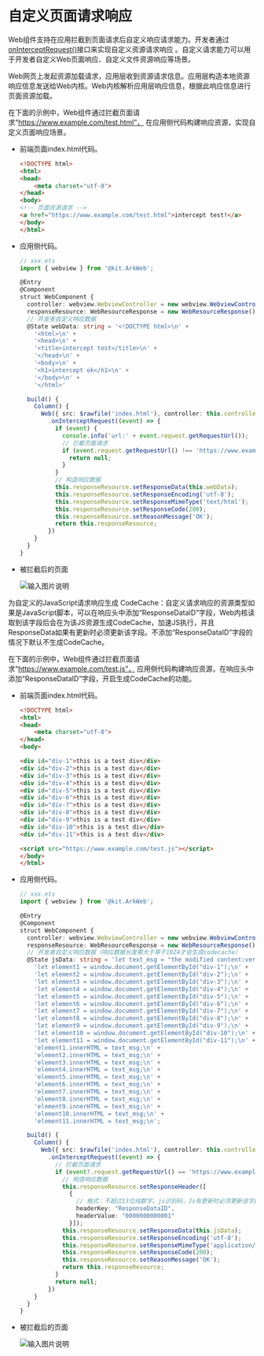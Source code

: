# 自定义页面请求响应
<!--Kit: ArkWeb-->
<!--Subsystem: Web-->
<!--Owner: @aohui-->
<!--Designer: @yaomingliu-->
<!--Tester: @ghiker-->
<!--Adviser: @HelloShuo-->


Web组件支持在应用拦截到页面请求后自定义响应请求能力。开发者通过[onInterceptRequest()](../reference/apis-arkweb/arkts-basic-components-web-events.md#oninterceptrequest9)接口来实现自定义资源请求响应 。自定义请求能力可以用于开发者自定义Web页面响应、自定义文件资源响应等场景。


Web网页上发起资源加载请求，应用层收到资源请求信息。应用层构造本地资源响应信息发送给Web内核。Web内核解析应用层响应信息，根据此响应信息进行页面资源加载。


在下面的示例中，Web组件通过拦截页面请求“https://www.example.com/test.html”， 在应用侧代码构建响应资源，实现自定义页面响应场景。


- 前端页面index.html代码。

  ```html
  <!DOCTYPE html>
  <html>
  <head>
      <meta charset="utf-8">
  </head>
  <body>
  <!-- 页面资源请求 -->
  <a href="https://www.example.com/test.html">intercept test!</a>
  </body>
  </html>
  ```

- 应用侧代码。

  ```ts
  // xxx.ets
  import { webview } from '@kit.ArkWeb';

  @Entry
  @Component
  struct WebComponent {
    controller: webview.WebviewController = new webview.WebviewController();
    responseResource: WebResourceResponse = new WebResourceResponse();
    // 开发者自定义响应数据
    @State webData: string = '<!DOCTYPE html>\n' +
      '<html>\n' +
      '<head>\n' +
      '<title>intercept test</title>\n' +
      '</head>\n' +
      '<body>\n' +
      '<h1>intercept ok</h1>\n' +
      '</body>\n' +
      '</html>'

    build() {
      Column() {
        Web({ src: $rawfile('index.html'), controller: this.controller })
          .onInterceptRequest((event) => {
            if (event) {
              console.info('url:' + event.request.getRequestUrl());
              // 拦截页面请求
              if (event.request.getRequestUrl() !== 'https://www.example.com/test.html') {
                return null;
              }
            }
            // 构造响应数据
            this.responseResource.setResponseData(this.webData);
            this.responseResource.setResponseEncoding('utf-8');
            this.responseResource.setResponseMimeType('text/html');
            this.responseResource.setResponseCode(200);
            this.responseResource.setReasonMessage('OK');
            return this.responseResource;
          })
      }
    }
  }
  ```

- 被拦截后的页面

  ![输入图片说明](figures/web-rescource-interception-request-1.PNG)

为自定义的JavaScript请求响应生成 CodeCache：自定义请求响应的资源类型如果是JavaScript脚本，可以在响应头中添加“ResponseDataID”字段，Web内核读取到该字段后会在为该JS资源生成CodeCache，加速JS执行，并且ResponseData如果有更新时必须更新该字段。不添加“ResponseDataID”字段的情况下默认不生成CodeCache。

在下面的示例中，Web组件通过拦截页面请求“https://www.example.com/test.js”， 应用侧代码构建响应资源，在响应头中添加“ResponseDataID”字段，开启生成CodeCache的功能。

- 前端页面index.html代码。

  ```html
  <!DOCTYPE html>
  <html>
  <head>
      <meta charset="utf-8">
  </head>
  <body>
  
  <div id="div-1">this is a test div</div>
  <div id="div-2">this is a test div</div>
  <div id="div-3">this is a test div</div>
  <div id="div-4">this is a test div</div>
  <div id="div-5">this is a test div</div>
  <div id="div-6">this is a test div</div>
  <div id="div-7">this is a test div</div>
  <div id="div-8">this is a test div</div>
  <div id="div-9">this is a test div</div>
  <div id="div-10">this is a test div</div>
  <div id="div-11">this is a test div</div>
  
  <script src="https://www.example.com/test.js"></script>
  </body>
  </html>
  ```

- 应用侧代码。

  ```ts
  // xxx.ets
  import { webview } from '@kit.ArkWeb';

  @Entry
  @Component
  struct WebComponent {
    controller: webview.WebviewController = new webview.WebviewController();
    responseResource: WebResourceResponse = new WebResourceResponse();
    // 开发者自定义响应数据（响应数据长度需大于等于1024才会生成codecache）
    @State jsData: string = 'let text_msg = "the modified content:version 0000000000001";\n' +
      'let element1 = window.document.getElementById("div-1");\n' +
      'let element2 = window.document.getElementById("div-2");\n' +
      'let element3 = window.document.getElementById("div-3");\n' +
      'let element4 = window.document.getElementById("div-4");\n' +
      'let element5 = window.document.getElementById("div-5");\n' +
      'let element6 = window.document.getElementById("div-6");\n' +
      'let element7 = window.document.getElementById("div-7");\n' +
      'let element8 = window.document.getElementById("div-8");\n' +
      'let element9 = window.document.getElementById("div-9");\n' +
      'let element10 = window.document.getElementById("div-10");\n' +
      'let element11 = window.document.getElementById("div-11");\n' +
      'element1.innerHTML = text_msg;\n' +
      'element2.innerHTML = text_msg;\n' +
      'element3.innerHTML = text_msg;\n' +
      'element4.innerHTML = text_msg;\n' +
      'element5.innerHTML = text_msg;\n' +
      'element6.innerHTML = text_msg;\n' +
      'element7.innerHTML = text_msg;\n' +
      'element8.innerHTML = text_msg;\n' +
      'element9.innerHTML = text_msg;\n' +
      'element10.innerHTML = text_msg;\n' +
      'element11.innerHTML = text_msg;\n';

    build() {
      Column() {
        Web({ src: $rawfile('index.html'), controller: this.controller })
          .onInterceptRequest((event) => {
            // 拦截页面请求
            if (event?.request.getRequestUrl() == 'https://www.example.com/test.js') {
              // 构造响应数据
              this.responseResource.setResponseHeader([
                {
                  // 格式：不超过13位纯数字。js识别码，Js有更新时必须更新该字段
                  headerKey: "ResponseDataID",
                  headerValue: "0000000000001"
                }]);
              this.responseResource.setResponseData(this.jsData);
              this.responseResource.setResponseEncoding('utf-8');
              this.responseResource.setResponseMimeType('application/javascript');
              this.responseResource.setResponseCode(200);
              this.responseResource.setReasonMessage('OK');
              return this.responseResource;
            }
            return null;
          })
      }
    }
  }
  ```

- 被拦截后的页面

  ![输入图片说明](figures/web-rescource-intercption-request-2.PNG)